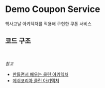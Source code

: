 # Demo Coupon Service

 헥사고날 아키텍처를 적용해 구현한 쿠폰 서비스

## 코드 구조



<br>


*참고*
- [만들면서 배우는 클린 아키텍처](http://www.yes24.com/Product/Goods/105138479)
- [메쉬코리아 클린 아키텍처](https://mesh.dev/20210910-dev-notes-007-hexagonal-architecture/)

